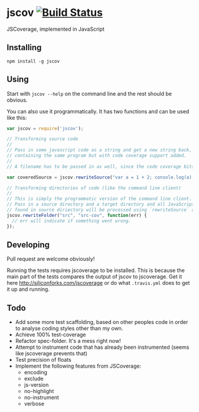 # jscov [![Build Status](https://secure.travis-ci.org/jakobmattsson/jscov.png)](http://travis-ci.org/jakobmattsson/jscov)

JSCoverage, implemented in JavaScript



## Installing

`npm install -g jscov`



## Using

Start with `jscov --help` on the command line and the rest should be obvious.

You can also use it programmatically. It has two functions and can be used like this:

```javascript
var jscov = require('jscov');

// Transforming source code
//
// Pass in some javascript code as a string and get a new string back,
// containing the same program but with code coverage support added.
//
// A filename has to be passed in as well, since the code coverage bits requires one.

var coveredSource = jscov.rewriteSource("var a = 1 + 2; console.log(a);", "myfilename.js");

// Transforming directories of code (like the command line client)
//
// This is simply the programmatic version of the command line client.
// Pass in a source directory and a target directory and all JavaScript (and CoffeeScript)
// found in source diriectory will be processed using `rewriteSource` and written to the target directory.
jscov.rewriteFolder("src", "src-cov", function(err) {
  // err will indicate if something went wrong.
});
```


## Developing

Pull request are welcome obviously!

Running the tests requires jscoverage to be installed. This is because the main part of the tests compares the output of jscov to jscoverage. Get it here http://siliconforks.com/jscoverage or do what `.travis.yml` does to get it up and running.



## Todo

* Add some more test scaffolding, based on other peoples code in order to analyse coding styles other than my own.
* Achieve 100% test-coverage
* Refactor spec-folder. It's a mess right now!
* Attempt to instrument code that has already been instrumented (seems like jscoverage prevents that)
* Test precision of floats
* Implement the following features from JSCoverage:
  * encoding
  * exclude
  * js-version
  * no-highlight
  * no-instrument
  * verbose
